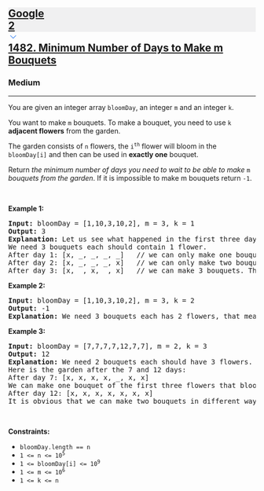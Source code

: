 <h2><a href="https://leetcode.com/problems/minimum-number-of-days-to-make-m-bouquets/"><div id="big-omega-company-tags"><div id="big-omega-topbar"><div class="companyTagsContainer" style="overflow-x: scroll; flex-wrap: nowrap;"><div class="companyTagsContainer--tag" style="background-color: rgba(0, 10, 32, 0.05);"><div>Google</div><div class="companyTagsContainer--tagOccurence">2</div></div></div><div class="companyTagsContainer--chevron"><div><svg version="1.1" id="icon" xmlns="http://www.w3.org/2000/svg" xmlns:xlink="http://www.w3.org/1999/xlink" x="0px" y="0px" viewBox="0 0 32 32" fill="#4087F1" xml:space="preserve" style="width: 20px;"><polygon points="16,22 6,12 7.4,10.6 16,19.2 24.6,10.6 26,12 "></polygon><rect id="_x3C_Transparent_Rectangle_x3E_" class="st0" fill="none" width="32" height="32"></rect></svg></div></div></div></div>1482. Minimum Number of Days to Make m Bouquets</a></h2><h3>Medium</h3><hr><div><p>You are given an integer array <code>bloomDay</code>, an integer <code>m</code> and an integer <code>k</code>.</p>

<p>You want to make <code>m</code> bouquets. To make a bouquet, you need to use <code>k</code> <strong>adjacent flowers</strong> from the garden.</p>

<p>The garden consists of <code>n</code> flowers, the <code>i<sup>th</sup></code> flower will bloom in the <code>bloomDay[i]</code> and then can be used in <strong>exactly one</strong> bouquet.</p>

<p>Return <em>the minimum number of days you need to wait to be able to make </em><code>m</code><em> bouquets from the garden</em>. If it is impossible to make m bouquets return <code>-1</code>.</p>

<p>&nbsp;</p>
<p><strong class="example">Example 1:</strong></p>

<pre><strong>Input:</strong> bloomDay = [1,10,3,10,2], m = 3, k = 1
<strong>Output:</strong> 3
<strong>Explanation:</strong> Let us see what happened in the first three days. x means flower bloomed and _ means flower did not bloom in the garden.
We need 3 bouquets each should contain 1 flower.
After day 1: [x, _, _, _, _]   // we can only make one bouquet.
After day 2: [x, _, _, _, x]   // we can only make two bouquets.
After day 3: [x, _, x, _, x]   // we can make 3 bouquets. The answer is 3.
</pre>

<p><strong class="example">Example 2:</strong></p>

<pre><strong>Input:</strong> bloomDay = [1,10,3,10,2], m = 3, k = 2
<strong>Output:</strong> -1
<strong>Explanation:</strong> We need 3 bouquets each has 2 flowers, that means we need 6 flowers. We only have 5 flowers so it is impossible to get the needed bouquets and we return -1.
</pre>

<p><strong class="example">Example 3:</strong></p>

<pre><strong>Input:</strong> bloomDay = [7,7,7,7,12,7,7], m = 2, k = 3
<strong>Output:</strong> 12
<strong>Explanation:</strong> We need 2 bouquets each should have 3 flowers.
Here is the garden after the 7 and 12 days:
After day 7: [x, x, x, x, _, x, x]
We can make one bouquet of the first three flowers that bloomed. We cannot make another bouquet from the last three flowers that bloomed because they are not adjacent.
After day 12: [x, x, x, x, x, x, x]
It is obvious that we can make two bouquets in different ways.
</pre>

<p>&nbsp;</p>
<p><strong>Constraints:</strong></p>

<ul>
	<li><code>bloomDay.length == n</code></li>
	<li><code>1 &lt;= n &lt;= 10<sup>5</sup></code></li>
	<li><code>1 &lt;= bloomDay[i] &lt;= 10<sup>9</sup></code></li>
	<li><code>1 &lt;= m &lt;= 10<sup>6</sup></code></li>
	<li><code>1 &lt;= k &lt;= n</code></li>
</ul>
</div>